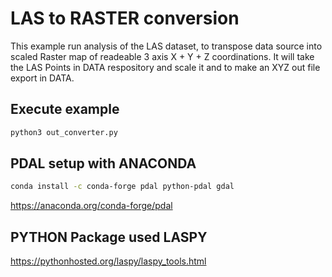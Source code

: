 # LAS to RASTER conversion

This example run analysis of the LAS dataset, to transpose data source into scaled Raster map of readeable 3 axis X + Y + Z coordinations.
It will take the LAS Points in DATA respository and scale it and to make an XYZ out file export in DATA.

## Execute example

```bash
python3 out_converter.py
```

## PDAL setup with ANACONDA

```bash
conda install -c conda-forge pdal python-pdal gdal
```

https://anaconda.org/conda-forge/pdal

## PYTHON Package used LASPY
https://pythonhosted.org/laspy/laspy_tools.html
